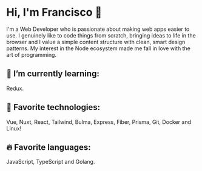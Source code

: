 # Hi, I'm Francisco 👋

I'm a Web Developer who is passionate about making web apps easier to use. I genuinely like to code things from scratch, bringing ideas to life in the browser and I value a simple content structure with clean, smart design patterns. My interest in the Node ecosystem made me fall in love with the art of programming.


## 🔭 I’m currently learning:

Redux.

## 🎃 Favorite technologies:

Vue, Nuxt, React, Tailwind, Bulma, Express, Fiber, Prisma, Git, Docker and Linux!

## 🔥 Favorite languages:

JavaScript, TypeScript and Golang.
